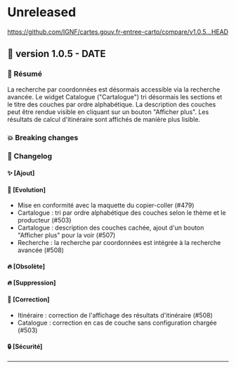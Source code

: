# Unreleased

<https://github.com/IGNF/cartes.gouv.fr-entree-carto/compare/v1.0.5...HEAD>

## 🔖 version 1.0.5 - __DATE__

### 🎉 Résumé

La recherche par coordonnées est désormais accessible via la recherche avancée.
Le widget Catalogue ("Cartalogue") tri désormais les sections et le titre des couches par ordre alphabétique. La description des couches peut être rendue visible en cliquant sur un bouton "Afficher plus".
Les résultats de calcul d'itinéraire sont affichés de manière plus lisible.

### 💥 Breaking changes

### 📖 Changelog

#### ✨ [Ajout]

#### 🔨 [Evolution]

  - Mise en conformité avec la maquette du copier-coller (#479)
  - Cartalogue : tri par ordre alphabétique des couches selon le thème et le producteur (#503)
  - Cartalogue : description des couches cachée, ajout d'un bouton "Afficher plus" pour la voir (#507)
  - Recherche : la recherche par coordonnées est intégrée à la recherche avancée (#508)

#### 🔥 [Obsolète]

#### 🔥 [Suppression]

#### 🐛 [Correction]

  - Itinéraire : correction de l'affichage des résultats d'itinéraire (#508)
  - Catalogue : correction en cas de couche sans configuration chargée (#503)

#### 🔒 [Sécurité]

---
